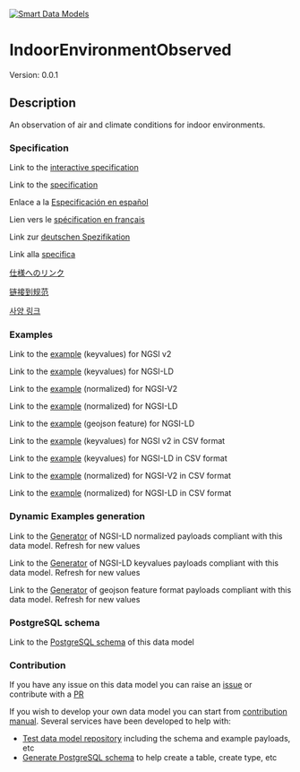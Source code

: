 [![Smart Data Models](https://smartdatamodels.org/wp-content/uploads/2022/01/SmartDataModels_logo.png "Logo")](https://smartdatamodels.org)
# IndoorEnvironmentObserved
Version: 0.0.1

## Description 

An observation of air and climate conditions for indoor environments.
### Specification

Link to the [interactive specification](https://swagger.lab.fiware.org/?url=https://smart-data-models.github.io/dataModel.Environment/IndoorEnvironmentObserved/swagger.yaml)

Link to the [specification](https://github.com/smart-data-models/dataModel.Environment/blob/master/IndoorEnvironmentObserved/doc/spec.md)

Enlace a la [Especificación en español](https://github.com/smart-data-models/dataModel.Environment/blob/master/IndoorEnvironmentObserved/doc/spec_ES.md)

Lien vers le [spécification en français](https://github.com/smart-data-models/dataModel.Environment/blob/master/IndoorEnvironmentObserved/doc/spec_FR.md)

Link zur [deutschen Spezifikation](https://github.com/smart-data-models/dataModel.Environment/blob/master/IndoorEnvironmentObserved/doc/spec_DE.md)

Link alla [specifica](https://github.com/smart-data-models/dataModel.Environment/blob/master/IndoorEnvironmentObserved/doc/spec_IT.md)

[仕様へのリンク](https://github.com/smart-data-models/dataModel.Environment/blob/master/IndoorEnvironmentObserved/doc/spec_JA.md)

[链接到规范](https://github.com/smart-data-models/dataModel.Environment/blob/master/IndoorEnvironmentObserved/doc/spec_ZH.md)

[사양 링크](https://github.com/smart-data-models/dataModel.Environment/blob/master/IndoorEnvironmentObserved/doc/spec_KO.md)
### Examples

Link to the [example](https://smart-data-models.github.io/dataModel.Environment/IndoorEnvironmentObserved/examples/example.json) (keyvalues) for NGSI v2

Link to the [example](https://smart-data-models.github.io/dataModel.Environment/IndoorEnvironmentObserved/examples/example.jsonld) (keyvalues) for NGSI-LD

Link to the [example](https://smart-data-models.github.io/dataModel.Environment/IndoorEnvironmentObserved/examples/example-normalized.json) (normalized) for NGSI-V2

Link to the [example](https://smart-data-models.github.io/dataModel.Environment/IndoorEnvironmentObserved/examples/example-normalized.jsonld) (normalized) for NGSI-LD

Link to the [example](https://smart-data-models.github.io/dataModel.Environment/IndoorEnvironmentObserved/examples/example-geojsonfeature.json) (geojson feature) for NGSI-LD

Link to the [example](https://github.com/smart-data-models/dataModel.Environment/blob/master/IndoorEnvironmentObserved/examples/example.json.csv) (keyvalues) for NGSI v2 in CSV format

Link to the [example](https://github.com/smart-data-models/dataModel.Environment/blob/master/IndoorEnvironmentObserved/examples/example.jsonld.csv) (keyvalues) for NGSI-LD in CSV format

Link to the [example](https://github.com/smart-data-models/dataModel.Environment/blob/master/IndoorEnvironmentObserved/examples/example-normalized.json.csv) (normalized) for NGSI-V2 in CSV format

Link to the [example](https://github.com/smart-data-models/dataModel.Environment/blob/master/IndoorEnvironmentObserved/examples/example-normalized.jsonld.csv) (normalized) for NGSI-LD in CSV format
### Dynamic Examples generation

Link to the [Generator](https://smartdatamodels.org/extra/ngsi-ld_generator.php?schemaUrl=https://raw.githubusercontent.com/smart-data-models/dataModel.Environment/master/IndoorEnvironmentObserved/schema.json&email=info@smartdatamodels.org) of NGSI-LD normalized payloads compliant with this data model. Refresh for new values

Link to the [Generator](https://smartdatamodels.org/extra/ngsi-ld_generator_keyvalues.php?schemaUrl=https://raw.githubusercontent.com/smart-data-models/dataModel.Environment/master/IndoorEnvironmentObserved/schema.json&email=info@smartdatamodels.org) of NGSI-LD keyvalues payloads compliant with this data model. Refresh for new values

Link to the [Generator](https://smartdatamodels.org/extra/geojson_features_generator.php?schemaUrl=https://raw.githubusercontent.com/smart-data-models/dataModel.Environment/master/IndoorEnvironmentObserved/schema.json&email=info@smartdatamodels.org) of geojson feature format payloads compliant with this data model. Refresh for new values
### PostgreSQL schema

Link to the [PostgreSQL schema](https://github.com/smart-data-models/dataModel.Environment/blob/master/IndoorEnvironmentObserved/schema.sql) of this data model
### Contribution

 If you have any issue on this data model you can raise an [issue](https://github.com/smart-data-models/dataModel.Environment/issues)  or contribute with a [PR](https://github.com/smart-data-models/dataModel.Environment/pulls)

 If you wish to develop your own data model you can start from [contribution manual](https://bit.ly/contribution_manual). Several services have been developed to help with: 
 - [Test data model repository](https://smartdatamodels.org/index.php/data-models-contribution-api/) including the schema and example payloads, etc
 - [Generate PostgreSQL schema](https://smartdatamodels.org/index.php/sql-service/) to help create a table, create type, etc